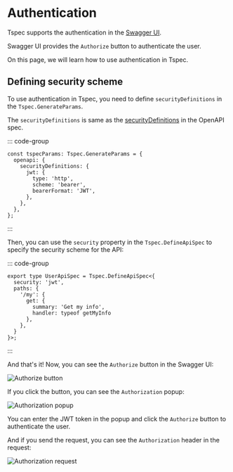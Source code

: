 # Authentication

Tspec supports the authentication in the [Swagger UI](https://swagger.io/tools/swagger-ui/).

Swagger UI provides the `Authorize` button to authenticate the user.

On this page, we will learn how to use authentication in Tspec.

## Defining security scheme

To use authentication in Tspec, you need to define `securityDefinitions` in the `Tspec.GenerateParams`.

The `securityDefinitions` is same as the [securityDefinitions](https://swagger.io/docs/specification/authentication/) in the OpenAPI spec.

::: code-group
```ts[index.ts]{3}
const tspecParams: Tspec.GenerateParams = {
  openapi: {
    securityDefinitions: {
      jwt: {
        type: 'http',
        scheme: 'bearer',
        bearerFormat: 'JWT',
      },
    },
  },
};
```
:::

Then, you can use the `security` property in the `Tspec.DefineApiSpec` to specify the security scheme for the API:

::: code-group
```ts[index.ts]{2}
export type UserApiSpec = Tspec.DefineApiSpec<{
  security: 'jwt',
  paths: {
    '/my': {
      get: {
        summary: 'Get my info',
        handler: typeof getMyInfo
      },
    },
  }
}>;
```
:::

And that's it! Now, you can see the `Authorize` button in the Swagger UI:

![Authorize button](/assets/images/authorize-button.png)

If you click the button, you can see the `Authorization` popup:

![Authorization popup](/assets/images/authorization-popup.png)

You can enter the JWT token in the popup and click the `Authorize` button to authenticate the user.

And if you send the request, you can see the `Authorization` header in the request:

![Authorization request](/assets/images/authorization-request.png)
